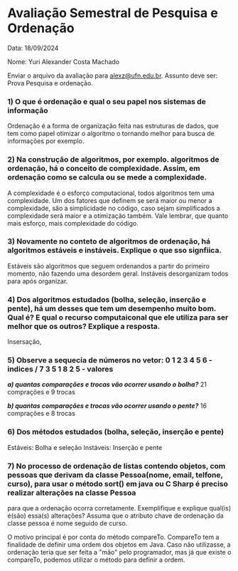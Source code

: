 # Avaliação Semestral de Pesquisa e Ordenação
Data: 18/09/2024

Nome: Yuri Alexander Costa Machado

Enviar o arquivo da avaliação para alexz@ufn.edu.br. Assunto deve ser:
Prova Pesquisa e ordenação.

### 1) O que é ordenação e qual o seu papel nos sistemas de informação
Ordenação é a forma de organização feita nas estruturas de dados, que tem como papel otimizar o algoritmo o tornando melhor para busca de informações por exemplo.

### 2) Na construção de algoritmos, por exemplo. algoritmos de ordenação, há o conceito de complexidade. Assim, em ordenação como se calcula ou se mede a complexidade.
A complexidade é o esforço computacional, todos algoritmos tem uma complexidade. Um dos fatores que definem  se será maior ou menor a complexidade, são a simplicidade no código, caso sejam simplificados a complexidade será maior e a otimização também. Vale lembrar, que quanto mais esforço, mais complexidade do código.

### 3) Novamente no conteto de algoritmos de ordenação, há algoritmos estáveis e instáveis. Explique o que sso signfiica.
Estáveis são algoritmos que seguem ordenandos a partir do primeiro momento, não fazendo uma desordem geral. Instáveis desorganizam todos para após organizar.

### 4) Dos algoritmos estudados (bolha, seleção, inserção e pente), há um desses que tem um desempenho muito bom. Qual é? E qual o recurso computaiconal que ele utiliza para ser melhor que os outros? Explique a resposta.
Insersação, 

### 5) Observe a sequecia de números no vetor: 0 1 2 3 4 5 6 - indices / 7 3 5 1 8 2 5 - valores

  ***a) quantas comparações e trocas vão ocorrer usando o bolha?***
  21 comprações e 9 trocas
  
  ***b) quantas comparações e trocas vão ocorrer usando o pente?***
  16 comprações e 8 trocas


### 6) Dos métodos estudados (bolha, seleção, inserção e pente)
Estáveis: Bolha e seleção 
Instáveis: Inserção e pente

### 7) No processo de ordenação de listas contendo objetos, com pessoas que derivam da classe Pessoa(nome, email, telfone, curso), para usar o método sort() em java ou C Sharp é preciso realizar alterações na classe Pessoa
para que a ordenação ocorra corretamente. Exemplifique e explique qual(is) é(são) essa(s) alterações? Assuma que o atributo chave de ordenação da classe pessoa é nome seguido de curso.

O motivo principal é por conta do método compareTo. CompareTo tem a finalidade de definir uma ordem dos objetos em Java. Caso não utilizasse, a ordenação teria que ser feita a "mão" pelo programador, mas já que
existe o compareTo, podemos utilizar o método para definir a ordem. 
